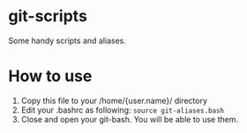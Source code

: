# git-scripts
Some handy scripts and aliases.

# How to use
1. Copy this file to your /home/{user.name}/ directory
2. Edit your .bashrc as following:
`source git-aliases.bash`
3. Close and open your git-bash. You will be able to use them.
